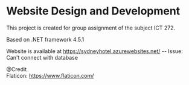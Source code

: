 # Website Design and Development

This project is created for group assignment of the subject ICT 272.  

Based on .NET framework 4.5.1

Website is available at https://sydneyhotel.azurewebsites.net/ -- Issue: Can't connect with database

@Credit  
Flaticon: https://www.flaticon.com/